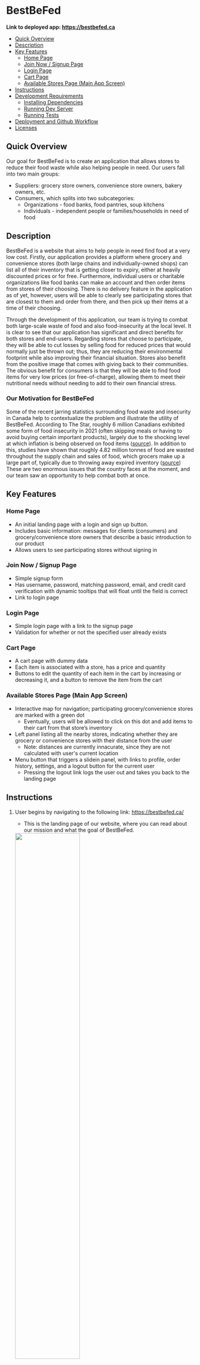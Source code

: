 # BestBeFed

**Link to deployed app: <https://bestbefed.ca>**

- [Quick Overview](#quick-overview)
- [Description](#description)
- [Key Features](#key-features)
  - [Home Page](#home-page)
  - [Join Now / Signup Page](#join-now--signup-page)
  - [Login Page](#login-page)
  - [Cart Page](#cart-page)
  - [Available Stores Page (Main App Screen)](#available-stores-page-main-app-screen)
- [Instructions](#instructions)
- [Development Requirements](#development-requirements)
  - [Installing Dependencies](#installing-dependencies)
  - [Running Dev Server](#running-dev-server)
  - [Running Tests](#running-tests)
- [Deployment and Github Workflow](#deployment-and-github-workflow)
- [Licenses](#licenses)

## Quick Overview

Our goal for BestBeFed is to create an application that allows stores to reduce their food waste while also helping people in need. Our users fall into two main groups:

- Suppliers: grocery store owners, convenience store owners, bakery owners, etc.
- Consumers, which splits into two subcategories:
  - Organizations - food banks, food pantries, soup kitchens
  - Individuals - independent people or families/households in need of food

## Description

BestBeFed is a website that aims to help people in need find food at a very low cost. Firstly, our  application provides a platform where grocery and convenience stores (both large chains and individually-owned shops) can list all of their inventory that is getting closer to expiry, either at heavily discounted prices or for free. Furthermore, individual users or charitable organizations like food banks can make an account and then order items from stores of their choosing. There is no delivery feature in the application as of yet, however, users will be able to clearly see participating stores that are closest to them and order from there, and then pick up their items at a time of their choosing.

Through the development of this application, our team is trying to combat both large-scale waste of food and also food-insecurity at the local level. It is clear to see that our application has significant and direct benefits for both stores and end-users. Regarding stores that choose to participate, they will be able to cut losses by selling food for reduced prices that would normally just be thrown out; thus, they are reducing their environmental footprint while also improving their financial situation. Stores also benefit from the positive image that comes with giving back to their communities. The obvious benefit for consumers is that they will be able to find food items for very low prices (or free-of-charge), allowing them to meet their nutritional needs without needing to add to their own financial stress.

### Our Motivation for BestBeFed

Some of the recent jarring statistics surrounding food waste and insecurity in Canada help to contextualize the problem and illustrate the utility of BestBeFed. According to The Star, roughly 6 million Canadians exhibited some form of food insecurity in 2021 (often skipping meals or having to avoid buying certain important products), largely due to the shocking level at which inflation is being observed on food items ([source](https://www.thestar.com/business/opinion/2022/09/21/when-food-becomes-the-next-expense-you-have-to-cut)). In addition to this, studies have shown that roughly 4.82 million tonnes of food are wasted throughout the supply chain and sales of food, which grocers make up a large part of, typically due to throwing away expired inventory ([source](https://www.cbc.ca/news/canada/toronto/food-waste-report-second-harvest-1.4981728)) These are two enormous issues that the country faces at the moment, and our team saw an opportunity to help combat both at once.

## Key Features

### Home Page

- An initial landing page with a login and sign up button.
- Includes basic information: messages for clients (consumers) and grocery/convenience store owners that describe a basic introduction to our product
- Allows users to see participating stores without signing in

### Join Now / Signup Page

- Simple signup form
- Has username, password, matching password, email, and credit card verification with dynamic tooltips that will float until the field is correct
- Link to login page

### Login Page

- Simple login page with a link to the signup page
- Validation for whether or not the specified user already exists

### Cart Page

- A cart page with dummy data
- Each item is associated with a store, has a price and quantity
- Buttons to edit the quantity of each item in the cart by increasing or decreasing it, and a button to remove the item from the cart

### Available Stores Page (Main App Screen)

- Interactive map for navigation; participating grocery/convenience stores are marked with a green dot
  - Eventually, users will be allowed to click on this dot and add items to their cart from that store’s inventory
- Left panel listing all the nearby stores, indicating whether they are grocery or convenience stores with their distance from the user
  - Note: distances are currently innacurate, since they are not calculated with user's current location
- Menu button that triggers a slidein panel, with links to profile, order history, settings, and a logout button for the current user
  - Pressing the logout link logs the user out and takes you back to the landing page

## Instructions

1. User begins by navigating to the following link: <https://bestbefed.ca/>
   - This is the landing page of our website, where you can read about our mission and what the goal of BestBeFed.

    <img src="./images/homepage.png" width=60%>

2. If the user decides they want to sign up, they would click the “Sign Up” or “Join Now” buttons to register with the platform
    - This takes them to <https://app.bestbefed.ca/register>, where they can create an account.
    - They must enter valid data for each of the fields, following the guidelines of the validation messages that are dynamically rendered under each field as they type.
3. Upon successful sign up (all entered data was valid), the user is met with the following screen, where they should click “Sign in” to login to their new account.

    <img src="./images/signup.png" width=60%>

   - If signup is not successful, the sign up form will render an error message at the top describing the issue (which is almost always because the username is already taken), and the user must fix the problematic data and try again.

    <img src="./images/signup-error.png" width=60%>

- If the registration was successful and the user clicked “Sign In”, they are redirected to <https://app.bestbefed.ca/login>. Here, they must enter the username and password for the account they created. After doing so, they should press “Fight Food Waste” to log in.
  - The user may be met with one of two errors. If they entered a username that doesn’t correspond to any existing user on the platform, they will see this error:
- At sign in, the user will need to enter a valid username - the one they signed up with - to get past this.
  - If the username is valid, but the password they entered does not match to what corresponds for that specific user, they will see this:

    <img src="./images/login-error.png" width=60%>

- If the login was successful, the user will be redirected to <https://app.bestbefed.ca>, where they will see the following page:

    <img src="./images/main-screen.png" width=60%>

- Since it is currently under development, the user will see a scrollable list of “fake stores” which are fetched from our API/database.
  - In the final product, this list would contain real store data from stores that have registered. Clickable on the map would correspond to each store location and bring up information about that particular store. The user would be able to click each store in the list as well, opening up a specific storefront page for it, showing all the items that could be bought and the current order from that store (if applicable).
- Users can click and drag on the map to move it around and see what stores are available around Toronto. The user can also press the location target button in the bottom right to center the map on their location.
- Users can open their cart by clicking on the cart button in the top right. Currently, this leads to a page with dummy items, since we have not yet implemented storefronts or the cart system.
  - On this page, users can change quantities and delete items that they no longer want.
- Users can also open a sidebar by clicking on the overlaid button with three horizontal lines, which has links to their profile, order history, settings for their account, or to logout. (Only logout is currently implemented).
- The search button in the “Nearby” panel is currently not functional, but in the future it will be used to filter stores by name, address, and even available items.

## Development Requirements

Clone the codebase using the git command line (can run on Mac, Windows, and Linux).

```git clone https://github.com/csc301-fall-2022/team-project-20-grocery-store-waste-app-m.git```

### Installing Dependencies

- Download the LTS version of Node.js here: <https://nodejs.org/en/>
- Download Docker and Docker-Compose (to host a local PostgreSQL database). Docker Installation guidelines can be found here:
  - Linux: install [Docker engine](https://docs.docker.com/engine/install/) and [Docker-Compose](https://www.digitalocean.com/community/tutorials/how-to-install-and-use-docker-compose-on-ubuntu-20-04) via command line
- MacOS - Apple Silicon Chip: [install Docker Desktop](https://docs.docker.com/desktop/mac/apple-silicon/)
- MacOS - Intel Chip [install Docker Desktop](https://docs.docker.com/desktop/install/mac-install/)
- Windows [install Docker Desktop](https://docs.docker.com/desktop/install/windows-install/)

### Running Dev Server

- Once one of Docker and Docker-Compose or Docker Desktop is installed, you can start the local database. Beginning at the root directory of the project, run:

    ```pt
    cd backend
    docker-compose up -d
    ```

- Next, we need to start the backend server. Assuming you are still in the /backend directory, run the following commands:

    ```pt
    npm install (to install server dependencies)
    npm run dev (to compile Typescript files, start auto-refresh service, and start server)
    ```

- Finally, we can start the React dev server:

    ```pt
    cd ../frontend (to go back to the root directory, then into the frontend directory)
    npm install (to install React dependencies)
    npm run start
    ```

- The backend server should now be running and connected to the local database, and the frontend should be accessible at <http://localhost:3000/>. If you would like to manually create API requests, they should be directed to the backend server at <http://localhost:8000/>.

### Running Tests

In order to run the tests, in a separate terminal, run the following commands (make sure you have already tried building the server above before testing):

```pt
cd backend (if you are already not in the backend directory)
npm test
```

The tests should begin running in the terminal. For in-depth descriptions of each test, refer to the files located under backend/__tests__. Additionally, if you would like to see the code coverage of each test, you can augment the parameter “test” under “scripts” in the backend package.json file to the value: “jest --coverage”.

## Deployment and Github Workflow

We decided to make use of Gitflow to organize our use of version control through our GitHub repository, since it is fairly easy to understand and implement while still ensuring that bugs are caught before it's too late. It also integrates well with Jira, the system we use for managing and assigning tasks. 

We have a “main” branch where all of our actual releases are pushed onto and hosted. The branch that gets the most attention is the “development” branch, which contains the current working version of our codebase. Anytime we wish to actually work on a new feature or change an existing one, we make a specific feature branch off of “development” that one or two people will work on; features are typically mutually exclusive. Since we use JIRA to track what features need to be implemented via tickets, we use the branch naming strategy of “<ticket_number>/feature/<feature_description>” to make it clear what the purpose of the branch is. Once a feature is done, its branch will then be merged back into “development” using a Pull Request. 

When it comes time to deliver a new stable release of our product, we create a new release of our product by merging the code in the “development” branch to the “main” branch. All pull requests from a feature branch to “development” require at least two approvals before merging. A pull request from “development” to “main” requires all other team members to approve it before the creator merges it into main.

 Beyond this, we also have a CD workflow using Heroku, where code that gets pushed to main is automatically rebuilt and re-deployed on our Heroku Node.js server. Cloudflare is our DNS provider, which is necessary for reaching the homepage and app at our domain (bestbefed.ca). Cloudflare also handles SSL encryption so that the site is secure. Our only other deployed resource is a cloud-hosted PostgreSQL database on AWS’s RDS service, which our backend server interacts with.

## Licenses

The license we are using for our project is GNU GPL v3.0. The rationale for this was that we were more than happy to allow for modifications or re-use of our code in other products, but not for closed-source or proprietary software. We felt like this aligns best with our values (supporting the open-source community, creating a project that isn’t compromised as a result of being profit-motivated). It will also allow the project to live on and be developed further by others, even if we don’t continue to work on it. Finally, having an open-source license ourselves allows us to make use of almost any existing open-source code from other individuals/organizations, which greatly reduces the time and energy necessary to implement new features.
